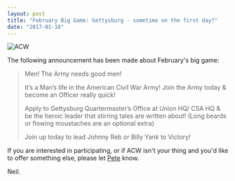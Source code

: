 ```yaml
---
layout: post
title: "February Big Game: Gettysburg - sometime on the first day?"
date: "2017-01-18"
---
```


![ACW](https://c1.staticflickr.com/9/8529/29437388826_61f8d5487f.jpg)

The following announcement has been made about February's big game:

> Men!
> The Army needs good men!
>
> It’s a Man’s life in the American Civil War Army!
> Join the Army today & become an Officer really quick!
>
> Apply to Gettysburg Quartermaster’s Office at Union HQ/ CSA HQ & be the heroic leader that stirring tales are written about!
> (Long beards or flowing moustaches are an optional extra)
>
> Join up today to lead Johnny Reb or Billy Yank to Victory!

If you are interested in participating, or if ACW isn't your thing and you'd like to offer something else, please let [Pete](mailto:contact@abbeywoodirregulars.uk) know.

Neil.

